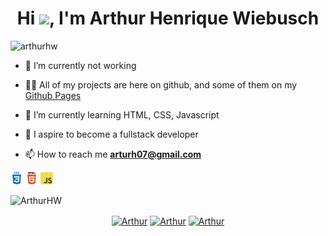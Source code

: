 <h1 align="center">Hi  <img src="https://raw.githubusercontent.com/kaueMarques/kaueMarques/master/hi.gif" width="30px">, I'm Arthur Henrique Wiebusch</h1>

<p align="left"> <img src="https://komarev.com/ghpvc/?username=arthuhw" alt="arthurhw" /> </p>

- 🔭 I’m currently not working

- 👨‍💻 All of my projects are here on github, and some of them on my [Github Pages](https://arthurhw.github.io)

- 🌱 I’m currently learning HTML, CSS, Javascript

- 🤔 I aspire to become a fullstack developer

- 📫 How to reach me **arturh07@gmail.com**

<p align="left">
<img src="https://raw.githubusercontent.com/devicons/devicon/master/icons/css3/css3-plain-wordmark.svg" alt="css3"  width="20" height="20"/>
<img src="https://raw.githubusercontent.com/devicons/devicon/master/icons/html5/html5-original-wordmark.svg" alt="html5"  width="20" height="20"/>
<img src="https://raw.githubusercontent.com/devicons/devicon/master/icons/javascript/javascript-original.svg" alt="javascript" width="20" height="20"/>
</p>
<img src="https://github-readme-stats.vercel.app/api?username=arthurhw&show_icons=true" alt="ArthurHW"/> 

<p align="center">
<a href="https://codepen.io/arthuhw" target="_blank"><img align="center" src="https://cdn.jsdelivr.net/npm/simple-icons@3.0.1/icons/codepen.svg" alt="Arthur" height="20" width="20" /></a>
<a href="https://www.linkedin.com/in/arthur-h-wiebusch-b163881a0/" target="_blank"><img align="center" src="https://cdn.jsdelivr.net/npm/simple-icons@3.0.1/icons/linkedin.svg" alt="Arthur" height="20" width="20" /></a>
<a href="https://stackoverflow.com/maykbrito" target="_blank"><img align="center" src="https://cdn.jsdelivr.net/npm/simple-icons@3.0.1/icons/stackoverflow.svg" alt="Arthur" height="20" width="20" /></a>
</p>

